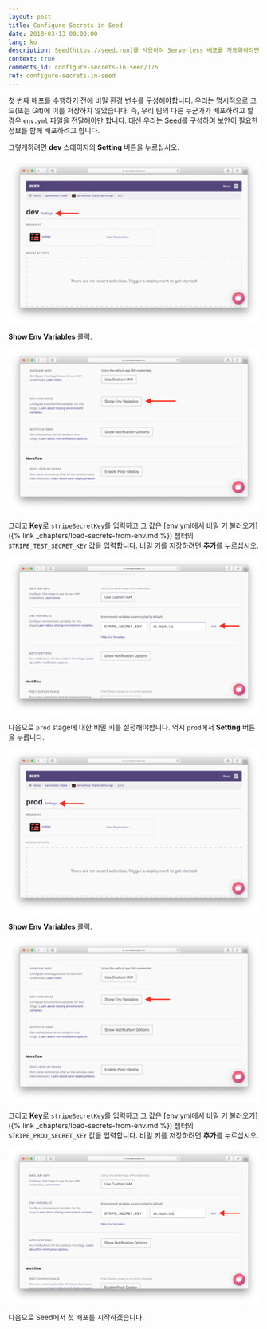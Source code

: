 ```yaml
---
layout: post
title: Configure Secrets in Seed
date: 2018-03-13 00:00:00
lang: ko
description: Seed(https://seed.run)를 사용하여 Serverless 배포를 자동화하려면 Seed 콘솔에서 비밀을 설정해야합니다. env.yml에서 배포할 stage로 환경 변수를 이동하십시오.
context: true
comments_id: configure-secrets-in-seed/176
ref: configure-secrets-in-seed
---
```


첫 번째 배포를 수행하기 전에 비밀 환경 변수를 구성해야합니다. 우리는 명시적으로 코드(또는 Git)에 이를 저장하지 않았습니다. 즉, 우리 팀의 다른 누군가가 배포하려고 할 경우 `env.yml` 파일을 전달해야만 합니다. 대신 우리는 [Seed](https://seed.run)를 구성하여 보안이 필요한 정보를 함께 배포하려고 합니다.

그렇게하려면 **dev** 스테이지의 **Setting** 버튼을 누르십시오.

![dev 스테이지의 Settings 선택 화면](/assets/part2/select-settings-in-dev-stage.png)

**Show Env Variables** 클릭.

![dev env 변수 설정 화면](/assets/part2/show-dev-env-variables-settings.png)

그리고 **Key**로 `stripeSecretKey`를 입력하고 그 값은 [env.yml에서 비밀 키 불러오기]({% link _chapters/load-secrets-from-env.md %}) 챕터의 `STRIPE_TEST_SECRET_KEY` 값을 입력합니다. 비밀 키를 저장하려면 **추가**를 누르십시오.

![dev 환경 변수로 비밀 키 추가 화면](/assets/part2/add-secret-dev-environment-variable.png)

다음으로 `prod` stage에 대한 비밀 키를 설정해야합니다. 역시 `prod`에서 **Setting** 버튼을 누릅니다.

![prod 스테이지에서 Settings 선택 화면](/assets/part2/select-settings-in-prod-stage.png)

**Show Env Variables** 클릭.

![Show prod env 변수 설정 화면](/assets/part2/show-prod-env-variables-settings.png)

그리고 **Key**로 `stripeSecretKey`를 입력하고 그 값은 [env.yml에서 비밀 키 불러오기]({% link _chapters/load-secrets-from-env.md %}) 챕터의 `STRIPE_PROD_SECRET_KEY` 값을 입력합니다. 비밀 키를 저장하려면 **추가**를 누르십시오.

![prod 환경 변수로 비밀 키 추가 화면](/assets/part2/add-secret-prod-environment-variable.png)

다음으로 Seed에서 첫 배포를 시작하겠습니다.
